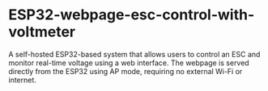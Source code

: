 # ESP32-webpage-esc-control-with-voltmeter
A self-hosted ESP32-based system that allows users to control an ESC and monitor real-time voltage using a web interface. The webpage is served directly from the ESP32 using AP mode, requiring no external Wi-Fi or internet.
